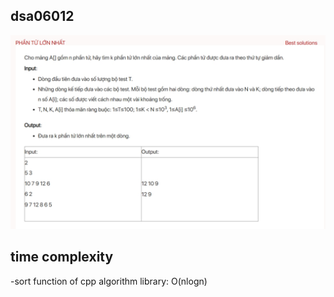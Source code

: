 ## dsa06012
![Alt text](image.png)
## time complexity
-sort function of cpp algorithm library: O(nlogn)
